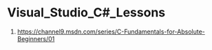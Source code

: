 # Visual_Studio_C#_Lessons

1. https://channel9.msdn.com/series/C-Fundamentals-for-Absolute-Beginners/01
